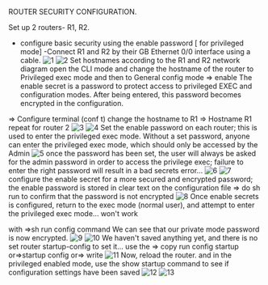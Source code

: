 ROUTER SECURITY CONFIGURATION.

Set up 2 routers- R1, R2. 
- configure basic security using the enable password [ for privileged mode]
-Connect R1 and R2 by their GB Ethernet 0/0 interface using a cable.
![1](https://github.com/kelubia/CISCO-ROUTER-PASSWORD-SECURITY-CONFIGURATION/assets/98921903/1ab79dce-7b93-4d31-aac2-5f8e1804c841)
![2](https://github.com/kelubia/CISCO-ROUTER-PASSWORD-SECURITY-CONFIGURATION/assets/98921903/53952630-68de-41f4-970e-59eea0a22eff)
Set hostnames according to the R1 and R2 network diagram
open the CLI mode and change the hostname of the router to Privileged exec mode and then to General config mode 
=> enable
The enable secret is a password to protect access to privileged EXEC and configuration modes. After being entered, this password becomes encrypted in the configuration.

=> Configure terminal (conf t)
change the hostname to R1
=> Hostname R1
repeat for router 2
![3](https://github.com/kelubia/CISCO-ROUTER-PASSWORD-SECURITY-CONFIGURATION/assets/98921903/befd3179-ce98-4036-b386-c513bd5592b6)
![4](https://github.com/kelubia/CISCO-ROUTER-PASSWORD-SECURITY-CONFIGURATION/assets/98921903/76881dce-a69b-47e1-9bee-8d8a23ba240e)
Set the enable password on each router; this is used to enter the privileged exec mode. Without a set password, anyone can enter the privileged exec mode, which should only be accessed by the Admin
![5](https://github.com/kelubia/CISCO-ROUTER-PASSWORD-SECURITY-CONFIGURATION/assets/98921903/ab30855b-ef76-4112-af63-43f2d7d853b6)
once the password has been set, the user will always be asked for the admin password in order to access the privilege exec; failure to enter the right password will result in a bad secrets error...
![6](https://github.com/kelubia/CISCO-ROUTER-PASSWORD-SECURITY-CONFIGURATION/assets/98921903/55fe3ac1-cd8d-472b-9b88-29e470b04fab)
![7](https://github.com/kelubia/CISCO-ROUTER-PASSWORD-SECURITY-CONFIGURATION/assets/98921903/743008a9-87a8-4ed0-b7e4-0c7c1d4b740b)
configure the enable secret for a more secured and encrypted password; the enable password is stored in clear text on the configuration file
=> do sh run
to confirm that the password is not encrypted
![8](https://github.com/kelubia/CISCO-ROUTER-PASSWORD-SECURITY-CONFIGURATION/assets/98921903/8c3cd07e-0b4d-48c5-ac90-b020846c914c)
Once enable secrets is configured, return to the exec mode (normal user), and attempt to enter the privileged exec mode... won't work

with =>sh run config command
We can see that our private mode password is now encrypted.
![9](https://github.com/kelubia/CISCO-ROUTER-PASSWORD-SECURITY-CONFIGURATION/assets/98921903/ab17c1ad-a903-4f92-882d-aab5bf9796e9)
![10](https://github.com/kelubia/CISCO-ROUTER-PASSWORD-SECURITY-CONFIGURATION/assets/98921903/473a8c22-1f2d-44ea-a8a3-52803f3bec5c)
We haven't saved anything yet, and there is no set router startup-config to set it...
use the => copy run config startup
or=>startup config
or=> write
![11](https://github.com/kelubia/CISCO-ROUTER-PASSWORD-SECURITY-CONFIGURATION/assets/98921903/f18056c3-f18f-431f-8efb-40bb06d901b3)
Now, reload the router.
and in the privileged enabled mode, use the show startup command to see if configuration settings have been saved
![12](https://github.com/kelubia/CISCO-ROUTER-PASSWORD-SECURITY-CONFIGURATION/assets/98921903/ae4ec520-3abd-437b-a80c-eecbbc67ab9b)
![13](https://github.com/kelubia/CISCO-ROUTER-PASSWORD-SECURITY-CONFIGURATION/assets/98921903/731f082d-65b7-48c0-ab70-709fb4f57e3f)

